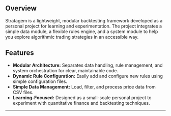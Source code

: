 ## Overview

Stratagem is a lightweight, modular backtesting framework developed as a personal project for learning and experimentation. The project integrates a simple data module, a flexible rules engine, and a system module to help you explore algorithmic trading strategies in an accessible way.

## Features

- **Modular Architecture:** Separates data handling, rule management, and system orchestration for clear, maintainable code.
- **Dynamic Rule Configuration:** Easily add and configure new rules using simple configuration files.
- **Simple Data Management:** Load, filter, and process price data from CSV files.
- **Learning-Focused:** Designed as a small-scale personal project to experiment with quantitative finance and backtesting techniques.

---
